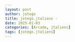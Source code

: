 ```yaml
---
layout: post
author: jotego
title: jotego.jtaliens - 
date: 2025-01-03
categories: [Arcade, jtaliens]
tags: [jotego.jtaliens]
---
```


